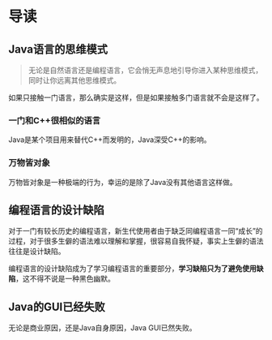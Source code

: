 # 导读

## Java语言的思维模式

> 无论是自然语言还是编程语言，它会悄无声息地引导你进入某种思维模式，同时让你远离其他思维模式。

如果只接触一门语言，那么确实是这样，但是如果接触多门语言就不会是这样了。

### 一门和C++很相似的语言

Java是某个项目用来替代C++而发明的，Java深受C++的影响。

### 万物皆对象

万物皆对象是一种极端的行为，幸运的是除了Java没有其他语言这样做。

## 编程语言的设计缺陷

对于一门有较长历史的编程语言，新生代使用者由于缺乏同编程语言一同“成长”的过程，对于很多生僻的语法难以理解和掌握，很容易自我怀疑，事实上生僻的语法往往是设计缺陷。

编程语言的设计缺陷成为了学习编程语言的重要部分，**学习缺陷只为了避免使用缺陷**，这不得不说是一种黑色幽默。

## Java的GUI已经失败

无论是商业原因，还是Java自身原因，Java GUI已然失败。
